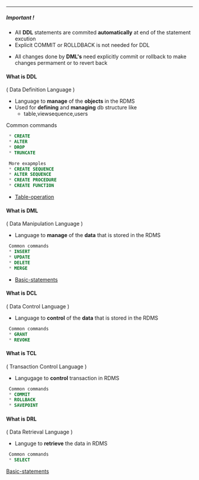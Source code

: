 *****

##### Important !

- All **DDL** statements are commited **automatically** at end of the statement excution 
- Explicit COMMIT or ROLLDBACK is not needed for DDL

* All changes done by **DML's** need explicitly commit or rollback to make changes permament or to revert back 

#### What is DDL 
( Data Definition Language )

* Language to **manage** of the **objects** in the RDMS 
* Used for **defining** and **managing** db structure like
	* table,viewsequence,users
 
 Common commands 
 
```sql
 * CREATE 
 * ALTER
 * DROP
 * TRUNCATE

 More exapmples 
 * CREATE SEQUENCE 
 * ALTER SEQUENCE 
 * CREATE PROCEDURE 
 * CREATE FUNCTION
```

* [Table-operation](Pattern-matching.md)

#### What is DML
( Data Manipulation Language )

* Language to **manage** of the **data** that is stored in the RDMS 

```sql
 Common commands 
 * INSERT
 * UPDATE
 * DELETE
 * MERGE
```

* [Basic-statements](Basic-statements.md)
 
#### What is DCL
( Data Control Language )

* Language to **control** of the **data** that is stored in the RDMS 

```sql
 Common commands 
 * GRANT
 * REVOKE 
```

#### What is TCL
( Transaction Control Language )

* Langugage to **control** transaction in RDMS

```sql
 Common commands 
 * COMMIT
 * ROLLBACK
 * SAVEPOINT
```

#### What is DRL
( Data Retrieval Language )

* Languge to **retrieve** the data in RDMS

```sql
 Common commands 
 * SELECT
```

[Basic-statements](Basic-statements.md)


